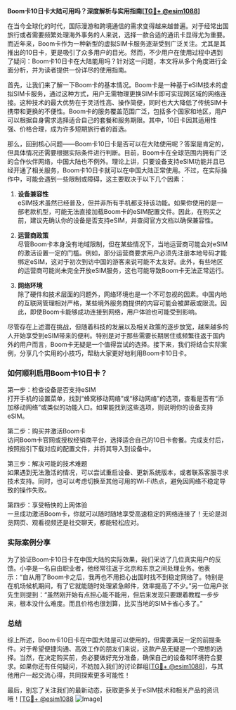 **Boom卡10日卡大陆可用吗？深度解析与实用指南[[TG💪+ @esim1088](https://t.me/s/esim1088)]**

在当今全球化的时代，国际漫游和跨境通信的需求变得越来越普遍。对于经常出国旅行或者需要频繁处理海外事务的人来说，选择一款合适的通讯卡显得尤为重要。而近年来，Boom卡作为一种新型的虚拟SIM卡服务逐渐受到广泛关注。尤其是其推出的10日卡，更是吸引了众多用户的目光。然而，不少用户在使用过程中遇到了疑问：Boom卡10日卡在大陆能用吗？针对这一问题，本文将从多个角度进行全面分析，并为读者提供一份详尽的使用指南。

首先，让我们来了解一下Boom卡的基本情况。Boom卡是一种基于eSIM技术的虚拟SIM卡服务，通过这种方式，用户无需物理更换SIM卡即可实现跨区域的网络连接。这种技术的最大优势在于灵活性高、操作简便，同时也大大降低了传统SIM卡携带和更换的不便性。Boom卡的服务覆盖范围广泛，包括多个国家和地区，用户可以根据自身需求选择适合自己的套餐和服务期限。其中，10日卡因其适用性强、价格合理，成为许多短期旅行者的首选。

那么，回到核心问题——Boom卡10日卡是否可以在大陆使用呢？答案是肯定的，但具体情况还需要根据实际条件进行判断。目前，Boom卡在全球范围内拥有广泛的合作伙伴网络，中国大陆也不例外。理论上讲，只要设备支持eSIM功能并且已经开通了相关服务，Boom卡10日卡就可以在中国大陆正常使用。不过，在实际操作中，可能会遇到一些限制或障碍，这主要取决于以下几个因素：

1. **设备兼容性**  
   eSIM技术虽然已经普及，但并非所有手机都支持该功能。如果你使用的是一部老款机型，可能无法直接加载Boom卡的eSIM配置文件。因此，在购买之前，建议先确认你的设备是否支持eSIM，并查阅官方文档以确保兼容性。

2. **运营商政策**  
   尽管Boom卡本身没有地域限制，但在某些情况下，当地运营商可能会对eSIM的激活设置一定的门槛。例如，部分运营商要求用户必须先注册本地号码才能绑定eSIM，这对于初次到访中国的游客来说可能不太友好。此外，有些地区的运营商可能尚未完全开放eSIM服务，这也可能导致Boom卡无法正常运行。

3. **网络环境**  
   除了硬件和技术层面的问题外，网络环境也是一个不可忽视的因素。中国内地的互联网管理相对严格，某些境外服务商提供的内容可能会被屏蔽或限流。因此，即使Boom卡能够成功连接到网络，用户体验也可能受到影响。

尽管存在上述潜在挑战，但随着科技的发展以及相关政策的逐步放宽，越来越多的人开始享受到eSIM带来的便利。特别是对于那些需要长期居住或频繁往返于国内外的用户而言，Boom卡无疑是一个值得尝试的选择。接下来，我们将结合实际案例，分享几个实用的小技巧，帮助大家更好地利用Boom卡10日卡。

### 如何顺利启用Boom卡10日卡？

第一步：检查设备是否支持eSIM  
打开手机的设置菜单，找到“蜂窝移动网络”或“移动网络”的选项，查看是否有“添加移动网络”或类似的功能入口。如果能找到这些选项，则说明你的设备支持eSIM。

第二步：购买并激活Boom卡  
访问Boom卡官网或授权经销商平台，选择适合自己的10日卡套餐。完成支付后，按照指引下载对应的配置文件，并将其导入到设备中。

第三步：解决可能的技术难题  
如果遇到无法激活的情况，可以尝试重启设备、更新系统版本，或者联系客服寻求技术支持。同时，也可以考虑切换至其他可用的Wi-Fi热点，避免因网络不稳定导致的操作失败。

第四步：享受畅快的上网体验  
一旦成功激活Boom卡，你就可以随时随地享受高速稳定的网络连接了！无论是浏览网页、观看视频还是社交聊天，都能轻松应对。

### 实际案例分享

为了验证Boom卡10日卡在中国大陆的实际效果，我们采访了几位真实用户的反馈。小李是一名自由职业者，他经常往返于北京和东京之间处理业务。他表示：“自从用了Boom卡之后，我再也不用担心出国时找不到稳定网络了。特别是在机场候机期间，有了它就能随时处理紧急邮件，效率提高了不少。”另一位用户张先生则提到：“虽然刚开始有点担心能不能用，但后来发现只要跟着教程一步步来，根本没什么难度。而且价格也很划算，比买当地的SIM卡省心多了。”

### 总结

综上所述，Boom卡10日卡在中国大陆是可以使用的，但需要满足一定的前提条件。对于希望便捷沟通、高效工作的朋友们来说，这款产品无疑是一个理想的选择。当然，在决定购买前，务必要做好充分准备，确保自己的设备和环境符合要求。如果你还有任何疑问，不妨加入我们的讨论群组[[TG💪+ @esim1088](https://t.me/s/esim1088)]，与其他用户一起交流心得，共同探索更多可能性！

最后，别忘了关注我们的最新动态，获取更多关于eSIM技术和相关产品的资讯哦！[[TG💪+ @esim1088](https://t.me/s/esim1088) ![Image](https://i.postimg.cc/4NQfJmqS/Snipaste-2025-05-13-00-14-12.png)]